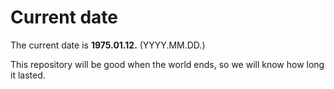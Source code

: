 # Current date

The current date is **1975.01.12.** (YYYY.MM.DD.)

This repository will be good when the world ends, so we will know how long it lasted.